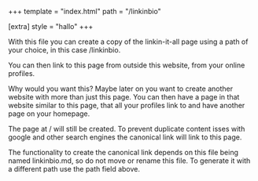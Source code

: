 +++
template = "index.html"
path = "/linkinbio"

[extra]
style = "hallo"
+++

With this file you can create a copy of the linkin-it-all page using a path of your choice, in this case /linkinbio.

You can then link to this page from outside this website, from your online profiles.

Why would you want this? Maybe later on you want to create another website with more than just this page.
You can then have a page in that website similar to this page, that all your profiles link to and have another page on your homepage.

The page at / will still be created. To prevent duplicate content isses with google and other search engines
the canonical link will link to this page.

The functionality to create the canonical link depends on this file being named linkinbio.md, so do not move or rename this file.
To generate it with a different path use the path field above.
